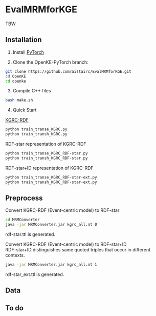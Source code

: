 # EvalMRMforKGE
TBW  

## Installation

1. Install [PyTorch](https://pytorch.org/get-started/locally/)

2. Clone the OpenKE-PyTorch branch:
```bash
git clone https://github.com/aistairc/EvalMRMforKGE.git
cd OpenKE
cd openke
```
3. Compile C++ files
```bash
bash make.sh
```	
4. Quick Start  

[KGRC-RDF](https://github.com/KnowledgeGraphJapan/KGRC-RDF/tree/master/2020v2)
```bash
python train_transe_KGRC.py
python train_transh_KGRC.py
```
RDF-star representation of KGRC-RDF
```bash
python train_transe_KGRC_RDF-star.py
python train_transh_KGRC_RDF-star.py
```
RDF-star+ID representation of KGRC-RDF
```bash
python train_transe_KGRC_RDF-star-ext.py
python train_transh_KGRC_RDF-star-ext.py
```
## Preprocess 

Convert KGRC-RDF (Event-centric model) to RDF-star
```bash
cd MRMConverter
java -jar MRMConverter.jar kgrc_all.nt 0
```
rdf-star.ttl is generated.

Convert KGRC-RDF (Event-centric model) to RDF-star+ID  
RDF-star+ID distinguishes same quoted triples that occur in different contexts.
```bash
java -jar MRMConverter.jar kgrc_all.nt 1
```
rdf-star\_ext.ttl is generated.

## Data

## To do

